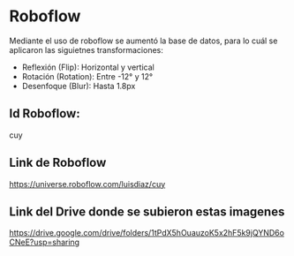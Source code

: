 # Roboflow
Mediante el uso de roboflow se aumentó la base de datos, para lo cuál se aplicaron las siguietnes transformaciones:
- Reflexión (Flip): Horizontal y vertical
- Rotación (Rotation): Entre -12° y 12°
- Desenfoque (Blur): Hasta 1.8px
## Id Roboflow: 
cuy
## Link de Roboflow
https://universe.roboflow.com/luisdiaz/cuy
## Link del Drive donde se subieron estas imagenes
https://drive.google.com/drive/folders/1tPdX5hOuauzoK5x2hF5k9jQYND6oCNeE?usp=sharing

